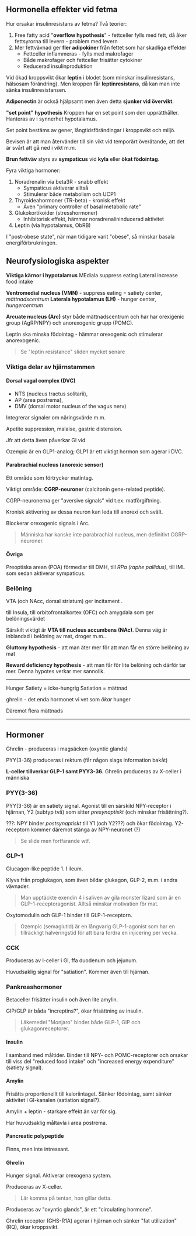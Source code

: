 ## Hormonella effekter vid fetma
Hur orsakar insulinresistans av fetma? Två teorier:
1. Free fatty acid "**overflow hypothesis**" - fettceller fylls med fett, då åker fettsyrorna till levern - problem med levern
2. Mer fettvävnad ger **fler adipokiner** från fettet som har skadliga effekter
	- Fettceller inflammeras - fylls med makrofager
	- Både makrofager och fettceller frisätter cytokiner
	- Reducerad insulinproduktion

Vid ökad kroppsvikt ökar **leptin** i blodet (som minskar insulinresistans, hälsosam förändring). Men kroppen får **leptinresistans**, då kan man inte sänka insulinresistansen.

**Adiponectin** är också hjälpsamt men även detta **sjunker vid övervikt**.

**"set point" hypothesis**
Kroppen har en set point som den upprätthåller. Hanteras av i synnerhet hypotalamus.

Set point bestäms av gener, långtidsförändingar i kroppsvikt och miljö.

Bevisen är att man återvänder till sin vikt vid temporärt överätande, att det är svårt att gå ned i vikt m.m.

**Brun fettväv** styrs av **sympaticus** vid **kyla** eller **ökat födointag**.

Fyra viktiga hormoner:
1. Noradrenalin via beta3R - snabb effekt
	- Sympaticus aktiverar alltså
	- Stimulerar både metabolism och UCP1
2. Thyroideahormoner (TR-beta) - kronisk effekt
	- Även "primary controller of basal metabolic rate"
3. Glukokortikoider (stresshormoner)
	- Inhibitorisk effekt, hämmar noradrenalininducerad aktivitet
4. Leptin (via hypotalamus, ObRB)

I "post-obese state", när man tidigare varit "obese", så minskar basala energiförbrukningen.

## Neurofysiologiska aspekter
**Viktiga kärnor i hypotalamus**
MEdiala suppress eating
Lateral increase food intake

**Ventromedial nucleus (VMN)** - suppress eating = satiety center, *mättnadscentrum*
**Laterala hypotalamus (LH)** - hunger center, *hungercentrum*

**Arcuate nucleus (Arc)** styr både mättnadscentrum och har har orexigenic group (AgRP/NPY) och anorexogenic grupp (POMC).

Leptin ska minska födointag - hämmar orexogenic och stimulerar anorexogenic.

> Se "leptin resistance" sliden mycket senare

### Viktiga delar av hjärnstammen
#### Dorsal vagal complex (DVC)
- NTS (nucleus tractus solitarii),
- AP (area postrema),
- DMV (dorsal motor nucleus of the vagus nerv)

Integrerar signaler om näringsvärde m.m.

Apetite suppression, malaise, gastric distension.

Jfr att detta även påverkar GI vid 

Ozempic är en GLP1-analog; GLP1 är ett viktigt hormon som agerar i DVC.

#### Parabrachial nucleus (anorexic sensor)
Ett område som förtrycker matintag.

Viktigt område: **CGRP-neuroner** (calcitonin gene-related peptide).

CGRP-neuronerna ger "aversive signals" vid t.ex. matförgiftning.

Kronisk aktivering av dessa neuron kan leda till anorexi och svält.

Blockerar orexogenic signals i Arc.

> Människa har kanske inte parabrachial nucleus, men definitivt CGRP-neuroner.

#### Övriga
Preoptiska arean (POA) förmedlar till DMH, till *RPa (raphe pallidus)*, till IML som sedan aktiverar sympaticus.

### Belöning
VTA (och NAcc, dorsal striatum) ger incitament .

till Insula, till orbitofrontalkortex (OFC) och amygdala som ger belöningsvärdet


Särskilt viktigt är **VTA till nucleus accumbens (NAc)**. Denna väg är inblandad i belöning av mat, droger m.m..

**Gluttony hypothesis** - att man äter mer för att man får en större belöning av mat

**Reward deficiency hypothesis** - att man får för lite belöning och därför tar mer. Denna hypotes verkar mer sannolik.


---

Hunger
Satiety = icke-hungrig
Satiation = mättnad

ghrelin - det enda hormonet vi vet som *ökar* hunger

Däremot flera mättnads

---

## Hormoner
Ghrelin - produceras i magsäcken (oxyntic glands)

PYY(3-36) produceras i rektum (får någon slags information bakåt)


**L-celler tillverkar GLP-1 samt PYY3-36.**
Ghrelin produceras av X-celler i människa


### PYY(3-36)
PYY(3-36) är en satiety signal. Agonist till en särskild NPY-receptor i hjärnan, Y2 (subtyp två) som sitter *presynaptiskt* (och minskar frisättning?).

???: NPY binder *postsynaptiskt* till Y1 (och Y2???) och ökar födointag. Y2-receptorn kommer däremot stänga av NPY-neuronet (?)

> Se slide men fortfarande wtf.


### GLP-1
Glucagon-like peptide 1. I ileum.

Klyvs från proglukagon, som även bildar glukagon, GLP-2, m.m. i andra vävnader.

> Man upptäckte exendin 4 i saliven av gila monster lizard som är en GLP-1-receptoragonist. Alltså minskar motivation för mat.

Oxytomodulin och GLP-1 binder till GLP-1-receptorn.

> Ozempic (semaglutid) är en långvarig GLP-1-agonist som har en tillräckligt halveringstid för att bara fordra en injicering per vecka.

### CCK
Produceras av I-celler i GI, ffa duodenum och jejunum.

Huvudsaklig signal för "satiation". Kommer även till hjärnan.

### Pankreashormoner
Betaceller frisätter insulin och även lite amylin.

GIP/GLP är båda "increptins?", ökar frisättning av insulin.

> Läkemedel "Monjaro" binder både GLP-1, GIP och glukagonreceptorer.

#### Insulin
I samband med måltider. Binder till NPY- och POMC-receptorer och orsakar till viss del "reduced food intake" och "increased energy expenditure" (satiety signal).

#### Amylin
Frisätts proportionellt till kaloriintaget. Sänker födointag, samt sänker aktivitet i GI-kanalen (satiation signal?).

Amylin + leptin - starkare effekt än var för sig.

Har huvudsaklig måltavla i area postrema.

#### Pancreatic polypeptide
Finns, men inte intressant.

#### Ghrelin
Hunger signal. Aktiverar orexogena system.

Produceras av X-celler.

> Lär komma på tentan, hon gillar detta.

Produceras av "oxyntic glands", är ett "circulating hormone".

Ghrelin receptor (GHS-R1A) agerar i hjärnan och sänker "fat utilization" (RQ), ökar kroppsvikt.